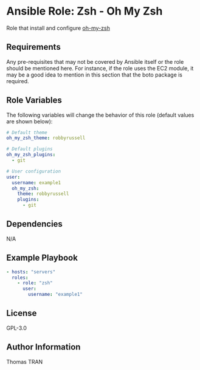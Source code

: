 Ansible Role: Zsh - Oh My Zsh
=========

Role that install and configure [oh-my-zsh](https://ohmyz.sh/)

Requirements
------------

Any pre-requisites that may not be covered by Ansible itself or the role should be mentioned here. For instance, if the role uses the EC2 module, it may be a good idea to mention in this section that the boto package is required.

Role Variables
--------------

The following variables will change the behavior of this role (default values are shown below):

```yaml
# Default theme
oh_my_zsh_theme: robbyrussell

# Default plugins
oh_my_zsh_plugins:
  - git

# User configuration
user:
  username: example1
  oh_my_zsh:
    theme: robbyrussell
    plugins:
      - git
```

Dependencies
------------

N/A

Example Playbook
----------------

```yaml
- hosts: "servers"
  roles:
    - role: "zsh"
      user:
        username: "example1"
```

License
-------

GPL-3.0

Author Information
------------------

Thomas TRAN
